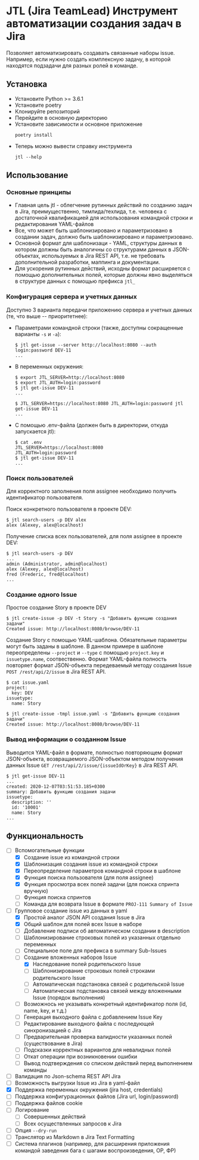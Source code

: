 # JTL (Jira TeamLead) Инструмент автоматизации создания задач в Jira

Позволяет автоматизировать создавать связанные наборы issue.
Например, если нужно создать комплексную задачу,
 в которой находятся подзадачи для разных ролей в команде.

## Установка

* Установите Python >= 3.6.1
* Установите poetry
* Клонируйте репозиторий
* Перейдите в основную директорию
* Установите зависимости и основное приложение
    ```
    poetry install
    ```
* Теперь можно вывести справку инструмента
    ```
    jtl --help
    ```

## Использование

### Основные принципы

* Главная цель jtl - облегчение рутинных действий по созданию задач в Jira,
  преимущественно, тимлида/техлида, т.е. человека с достаточной квалификацией
  для использования командной строки и редактирования YAML-файлов
* Все, что может быть шаблонизировано и параметризовано в создании задач,
  должно быть шаблонизировано и параметризовано.
* Основной формат для шаблонизаци - YAML, структуры данных в котором должны
  быть аналогичны со структурами данных в JSON-объектах, используемых в Jira
  REST API, т.е. не требовать дополнительной разработки, маппинга и документации.
* Для ускорения рутинных действий, исходны формат расширяется с помощью
  дополнительных полей, которые должны явно выделяться в структуре данных с
  помощью префикса `jtl_`
  


### Конфигурация сервера и учетных данных

Доступно 3 варианта передачи приложению сервера и учетных данных (те, что
выше -- приоритетнее):

* Параметрами командной строки (также, доступны сокращенные варианты `-s` и `-a`):
    ```
    $ jtl get-issue --server http://localhost:8080 --auth login:password DEV-11
    ...
    ```
* В переменных окружения:
    ```
    $ export JTL_SERVER=http://localhost:8080
    $ export JTL_AUTH=login:password
    $ jtl get-issue DEV-11
    ...
    ```
    ```
    $ JTL_SERVER=https://localhost:8080 JTL_AUTH=login:password jtl get-issue DEV-11
    ...
    ```
* С помощью .env-файла (должен быть в директории, откуда запускается jtl):
    ```
    $ cat .env
    JTL_SERVER=https://localhost:8080
    JTL_AUTH=login:password
    $ jtl get-issue DEV-11    
    ...
    ```

### Поиск пользователей

Для корректного заполнения поля assignee необходимо получить идентификатор
пользователя.

Поиск конкретного пользователя в проекте DEV:

```
$ jtl search-users -p DEV alex
alex (Alexey, alex@localhost)
```

Получение списка всех пользователей, для поля assignee в проекте DEV:

```
$ jtl search-users -p DEV
...
admin (Administrator, admin@localhost)
alex (Alexey, alex@localhost)
fred (Frederic, fred@localhost)
...
```


### Cоздание одного Issue

Простое создание Story в проекте DEV

```
$ jtl create-issue -p DEV -t Story -s "Добавить функцию создания задачи"
Created issue: http://localhost:8080/browse/DEV-11
```

Создание Story с помощью YAML-шаблона. Обязательные параметры могут быть
заданы в шаблоне. В данном примере в шаблоне переопределены `--project` и
`--type` с помощью `project.key` и `issuetype.name`, соотвественно. Формат
YAML-файла полность повторяет формат JSON-объекта передеваемый методу создания
Issue `POST /rest/api/2/issue` в Jira REST API.

```
$ cat issue.yaml
project:
  key: DEV
issuetype:
  name: Story

$ jtl create-issue -tmpl issue.yaml -s "Добавить функцию создания задачи"
Created issue: http://localhost:8080/browse/DEV-11
```


### Вывод информации о созданном Issue

Выводится YAML-файл в формате, полностью повторяющем формат JSON-объекта, 
возвращаемого JSON-объектом методом получения данных Issue
`GET /rest/api/2/issue/{issueIdOrKey}` в Jira REST API.

```
$ jtl get-issue DEV-11
...
created: 2020-12-07T03:51:53.185+0300
summary: Добавить функцию создания задачи
issuetype:
  description: ''
  id: '10001'
  name: Story
...
```

### 

## Функциональность

- [ ] Вспомогательные функции
    - [x] Создание issue из командной строки
    - [x] Шаблонизация создания issue из командной строки
    - [x] Переопределение параметров командной строки в шаблоне
    - [x] Функция поиска пользователя (для поля assignee)
    - [x] Функция просмотра всех полей задачи (для поиска спринта вручную)
    - [ ] Функция поиска спринтов
    - [ ] Команда для возврата Issue в формате `PROJ-111 Summary of Issue`
- [ ] Групповое создание issue из данных в yaml
    - [x] Простой аналог JSON API создания Issue в Jira
    - [x] Общий шаблон для полей всех Issue в наборе
    - [ ] Добавление подписи об автоматическом создании в description
    - [ ] Шаблонизирование строковых полей из указанных отдельно переменных
    - [ ] Специальное поле для префикса в summary Sub-Issues
    - [ ] Создание вложенных наборов Issue
        - [x] Наследование полей родительского Issue
        - [ ] Шаблонизирование строковых полей строками родительского Issue
        - [ ] Автоматическая подстановка связей с родительской Issue
        - [ ] Автоматическая подстановка связей между вложенными Issue (порядок выполнения)
    - [ ] Возможнось не указывать конкретный идентификатор поля (id, name, key, и т.д.)
    - [ ] Генерация выходного файла с добавлением Issue Key
    - [ ] Редактирование выходного файла с последующей синхронизацией с Jira
    - [ ] Предварительная проверка валидности указанных полей (существование в Jira)
    - [ ] Подсказки корректных вариантов для невалидных полей
    - [ ] Откат операции при возникновении ошибки
    - [ ] Вывод подтверждения со списком действий перед выполнением команды
- [ ] Валидация по Json-schema REST API Jira
- [ ] Возможность выгрузки Issue из Jira в yaml-файл
- [x] Поддержка переменных окружения (jira host, credentials)
- [ ] Поддержка конфигурационных файлов (Jira url, login/password)
- [ ] Поддержка файлов cookie
- [ ] Логирование
    - [ ] Совершенных действий
    - [ ] Всех осуществленных запросов к Jira
- [ ] Опция `--dry-run`
- [ ] Транслятор из Markdown в Jira Text Formatting
- [ ] Система плагинов (например, для расширения приложения командой
      заведения бага с шагами воспроизведения, ОР, ФР)
